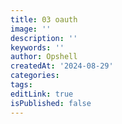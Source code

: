 ```yaml
---
title: 03 oauth
image: ''
description: ''
keywords: ''
author: Opshell
createdAt: '2024-08-29'
categories: 
tags: 
editLink: true
isPublished: false
---
```


